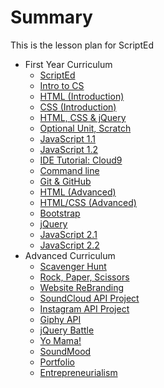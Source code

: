 # Summary
This is the lesson plan for ScriptEd
* First Year Curriculum
    - [ScriptEd](units/0-Infosession/README.md)
    - [Intro to CS](units/1-introduction/README.md)
    - [HTML (Introduction)](units/2-HTML1/README.md)
    - [CSS (Introduction)](units/3-CSS1/README.md)
    - [HTML, CSS & jQuery](units/4-GA-/README.md)
    - [Optional Unit, Scratch](units/opt-scratch/README.md)
    - [JavaScript 1.1](units/5-javascript1_1/README.md)
    - [JavaScript 1.2](units/6-javascript1_2/README.md)
    - [IDE Tutorial: Cloud9](units/c9_setup/README.md)
    - [Command line](units/7-commandline/README.md)
    - [Git & GitHub](units/8-git/README.md)
    - [HTML (Advanced)](units/9-HTML2/README.md)
    - [HTML/CSS (Advanced)](units/10-HTML_CSS2/README.md)
    - [Bootstrap](units/11-bootstrap/README.md)
    - [jQuery](units/12-jQuery/README.md)
    - [JavaScript 2.1](units/13-javascript2_1/README.md)
    - [JavaScript 2.2](units/14-javascript2_2/README.md)
* Advanced Curriculum
    - [Scavenger Hunt](unitsYear2/1-JShunt/README.md)
    - [Rock, Paper, Scissors](https://github.com/ScriptEdcurriculum/rockPaperScissors_Adv)
    - [Website ReBranding](unitsYear2/3-reDesign/README.md)
    - [SoundCloud API Project](unitsYear2/4-soundcloudAPI/README.md)
    - [Instagram API Project](https://github.com/ScriptEdcurriculum/instagramAPI_Adv)
    - [Giphy API](unitsYear2/6-giphyAPI/README.md)
    - [jQuery Battle ](unitsYear2/7-jqueryBattle/README.md)
    - [Yo Mama!](https://github.com/ScriptEdcurriculum/yoMama_Adv)
    - [SoundMood](https://github.com/ScriptEdcurriculum/SoundMood_Adv)
    - [Portfolio](unitsYear2/10-portfolio/README.md)
    - [Entrepreneurialism](unitsYear2/11-Entrepreneurialism/README.md)